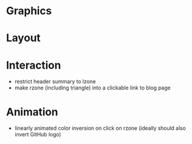 # Graphics

# Layout

# Interaction

- restrict header summary to lzone
- make rzone (including triangle) into a clickable link to blog page

# Animation

- linearly animated color inversion on click on rzone (ideally should also
  invert GitHub logo)